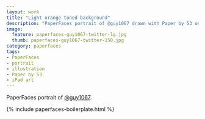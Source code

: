```yaml
---
layout: work
title: "Light orange toned background"
description: "PaperFaces portrait of @guy1067 drawn with Paper by 53 on an iPad."
image: 
  feature: paperfaces-guy1067-twitter-lg.jpg
  thumb: paperfaces-guy1067-twitter-150.jpg
category: paperfaces
tags: 
- PaperFaces
- portrait
- illustration
- Paper by 53
- iPad art
---
```


PaperFaces portrait of [@guy1067](http://twitter.com/guy1067).

{% include paperfaces-boilerplate.html %}